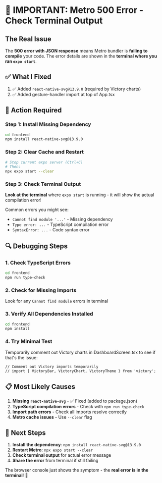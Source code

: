 # 🚨 IMPORTANT: Metro 500 Error - Check Terminal Output

## The Real Issue

The **500 error with JSON response** means Metro bundler is **failing to compile** your code. The error details are shown in the **terminal where you ran `expo start`**.

## ✅ What I Fixed

1. ✅ Added `react-native-svg@13.9.0` (required by Victory charts)
2. ✅ Added gesture-handler import at top of App.tsx

## 🔧 Action Required

### Step 1: Install Missing Dependency
```bash
cd frontend
npm install react-native-svg@13.9.0
```

### Step 2: Clear Cache and Restart
```bash
# Stop current expo server (Ctrl+C)
# Then:
npx expo start --clear
```

### Step 3: Check Terminal Output
**Look at the terminal** where `expo start` is running - it will show the actual compilation error!

Common errors you might see:
- `Cannot find module '...'` - Missing dependency
- `Type error: ...` - TypeScript compilation error
- `SyntaxError: ...` - Code syntax error

## 🔍 Debugging Steps

### 1. Check TypeScript Errors
```bash
cd frontend
npm run type-check
```

### 2. Check for Missing Imports
Look for any `Cannot find module` errors in terminal

### 3. Verify All Dependencies Installed
```bash
cd frontend
npm install
```

### 4. Try Minimal Test
Temporarily comment out Victory charts in DashboardScreen.tsx to see if that's the issue:

```tsx
// Comment out Victory imports temporarily
// import { VictoryBar, VictoryChart, VictoryTheme } from 'victory';
```

## 📋 Most Likely Causes

1. **Missing `react-native-svg`** - ✅ Fixed (added to package.json)
2. **TypeScript compilation errors** - Check with `npm run type-check`
3. **Import path errors** - Check all imports resolve correctly
4. **Metro cache issues** - Use `--clear` flag

## 🎯 Next Steps

1. **Install the dependency**: `npm install react-native-svg@13.9.0`
2. **Restart Metro**: `npx expo start --clear`
3. **Check terminal output** for actual error message
4. **Share the error** from terminal if still failing

The browser console just shows the symptom - the **real error is in the terminal**! 🚀

